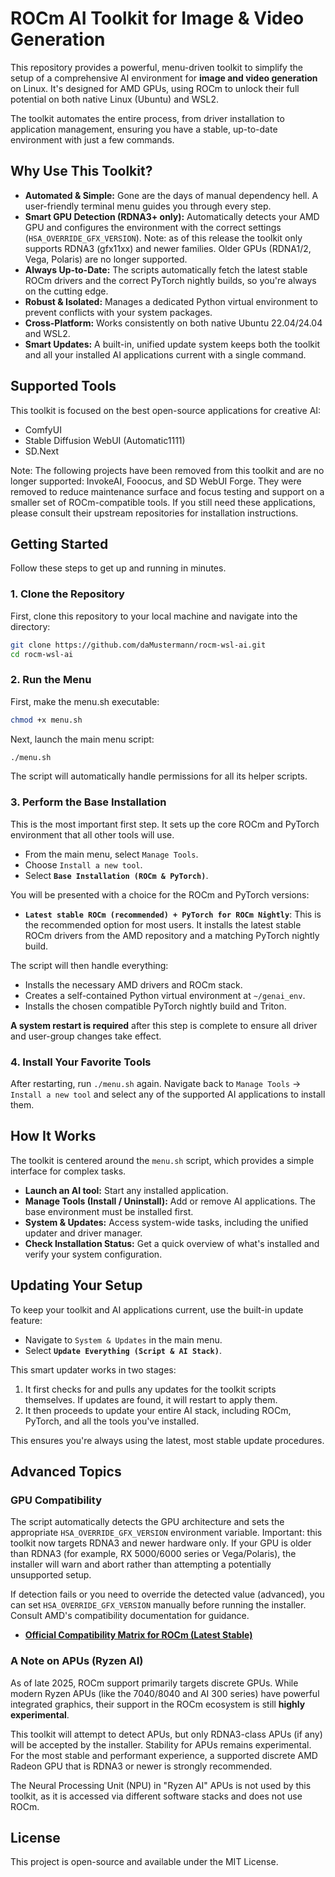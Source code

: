 # ROCm AI Toolkit for Image & Video Generation

This repository provides a powerful, menu-driven toolkit to simplify the setup of a comprehensive AI environment for **image and video generation** on Linux. It's designed for AMD GPUs, using ROCm to unlock their full potential on both native Linux (Ubuntu) and WSL2.

The toolkit automates the entire process, from driver installation to application management, ensuring you have a stable, up-to-date environment with just a few commands.

## Why Use This Toolkit?

-   **Automated & Simple:** Gone are the days of manual dependency hell. A user-friendly terminal menu guides you through every step.
-   **Smart GPU Detection (RDNA3+ only):** Automatically detects your AMD GPU and configures the environment with the correct settings (`HSA_OVERRIDE_GFX_VERSION`). Note: as of this release the toolkit only supports RDNA3 (gfx11xx) and newer families. Older GPUs (RDNA1/2, Vega, Polaris) are no longer supported.
-   **Always Up-to-Date:** The scripts automatically fetch the latest stable ROCm drivers and the correct PyTorch nightly builds, so you're always on the cutting edge.
-   **Robust & Isolated:** Manages a dedicated Python virtual environment to prevent conflicts with your system packages.
-   **Cross-Platform:** Works consistently on both native Ubuntu 22.04/24.04 and WSL2.
-   **Smart Updates:** A built-in, unified update system keeps both the toolkit and all your installed AI applications current with a single command.

## Supported Tools

This toolkit is focused on the best open-source applications for creative AI:

-   ComfyUI
-   Stable Diffusion WebUI (Automatic1111)
-   SD.Next
 
Note: The following projects have been removed from this toolkit and are no longer supported: InvokeAI, Fooocus, and SD WebUI Forge. They were removed to reduce maintenance surface and focus testing and support on a smaller set of ROCm-compatible tools. If you still need these applications, please consult their upstream repositories for installation instructions.
 

## Getting Started

Follow these steps to get up and running in minutes.

### 1. Clone the Repository

First, clone this repository to your local machine and navigate into the directory:
```bash
git clone https://github.com/daMustermann/rocm-wsl-ai.git
cd rocm-wsl-ai
```

### 2. Run the Menu

First, make the menu.sh executable:
```bash
chmod +x menu.sh
```

Next, launch the main menu script:
```bash
./menu.sh
```
The script will automatically handle permissions for all its helper scripts.

### 3. Perform the Base Installation

This is the most important first step. It sets up the core ROCm and PyTorch environment that all other tools will use.

-   From the main menu, select `Manage Tools`.
-   Choose `Install a new tool`.
-   Select **`Base Installation (ROCm & PyTorch)`**.

You will be presented with a choice for the ROCm and PyTorch versions:
-   **`Latest stable ROCm (recommended) + PyTorch for ROCm Nightly`**: This is the recommended option for most users. It installs the latest stable ROCm drivers from the AMD repository and a matching PyTorch nightly build.

The script will then handle everything:
-   Installs the necessary AMD drivers and ROCm stack.
-   Creates a self-contained Python virtual environment at `~/genai_env`.
-   Installs the chosen compatible PyTorch nightly build and Triton.

**A system restart is required** after this step is complete to ensure all driver and user-group changes take effect.

### 4. Install Your Favorite Tools

After restarting, run `./menu.sh` again. Navigate back to `Manage Tools` -> `Install a new tool` and select any of the supported AI applications to install them.

## How It Works

The toolkit is centered around the `menu.sh` script, which provides a simple interface for complex tasks.

-   **Launch an AI tool:** Start any installed application.
-   **Manage Tools (Install / Uninstall):** Add or remove AI applications. The base environment must be installed first.
-   **System & Updates:** Access system-wide tasks, including the unified updater and driver manager.
-   **Check Installation Status:** Get a quick overview of what's installed and verify your system configuration.

## Updating Your Setup

To keep your toolkit and AI applications current, use the built-in update feature:
-   Navigate to `System & Updates` in the main menu.
-   Select **`Update Everything (Script & AI Stack)`**.

This smart updater works in two stages:
1.  It first checks for and pulls any updates for the toolkit scripts themselves. If updates are found, it will restart to apply them.
2.  It then proceeds to update your entire AI stack, including ROCm, PyTorch, and all the tools you've installed.

This ensures you're always using the latest, most stable update procedures.

## Advanced Topics


### GPU Compatibility

The script automatically detects the GPU architecture and sets the appropriate `HSA_OVERRIDE_GFX_VERSION` environment variable. Important: this toolkit now targets RDNA3 and newer hardware only. If your GPU is older than RDNA3 (for example, RX 5000/6000 series or Vega/Polaris), the installer will warn and abort rather than attempting a potentially unsupported setup.

If detection fails or you need to override the detected value (advanced), you can set `HSA_OVERRIDE_GFX_VERSION` manually before running the installer. Consult AMD's compatibility documentation for guidance.

-   **[Official Compatibility Matrix for ROCm (Latest Stable)](https://rocm.docs.amd.com/en/latest/compatibility/compatibility-matrix.html)**

### A Note on APUs (Ryzen AI)

As of late 2025, ROCm support primarily targets discrete GPUs. While modern Ryzen APUs (like the 7040/8040 and AI 300 series) have powerful integrated graphics, their support in the ROCm ecosystem is still **highly experimental**.

This toolkit will attempt to detect APUs, but only RDNA3-class APUs (if any) will be accepted by the installer. Stability for APUs remains experimental. For the most stable and performant experience, a supported discrete AMD Radeon GPU that is RDNA3 or newer is strongly recommended.

The Neural Processing Unit (NPU) in "Ryzen AI" APUs is not used by this toolkit, as it is accessed via different software stacks and does not use ROCm.

## License

This project is open-source and available under the MIT License.
